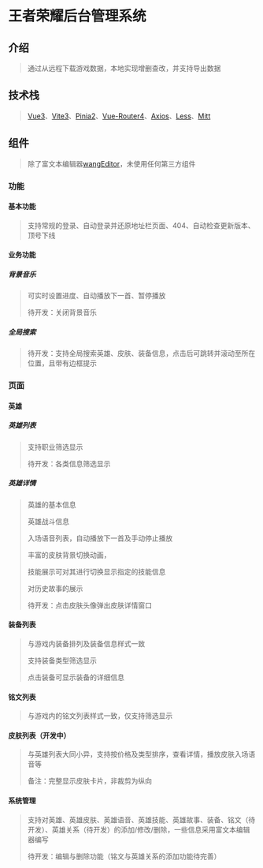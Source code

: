 # 王者荣耀后台管理系统

## 介绍

> 通过从远程下载游戏数据，本地实现增删查改，并支持导出数据

## 技术栈

> [Vue3](https://cn.vuejs.org/)、[Vite3](https://vitejs.cn/)、[Pinia2](https://pinia.vuejs.org/)、[Vue-Router4](https://router.vuejs.org/zh/)、[Axios](https://www.axios-http.cn/)、[Less](https://less.bootcss.com/)、[Mitt](https://github.com/developit/mitt)

## 组件

> 除了富文本编辑器[wangEditor](https://github.com/wangeditor-team/wangEditor)，未使用任何第三方组件

### 功能

#### 基本功能

> 支持常规的登录、自动登录并还原地址栏页面、404、自动检查更新版本、顶号下线
>

#### 业务功能

##### 背景音乐

> 可实时设置进度、自动播放下一首、暂停播放
>
> 待开发：关闭背景音乐

##### 全局搜索

> 待开发：支持全局搜索英雄、皮肤、装备信息，点击后可跳转并滚动至所在位置，且带有边框提示

### 页面

#### 英雄

##### 英雄列表

> 支持职业筛选显示
>
> 待开发：各类信息筛选显示

##### 英雄详情

> 英雄的基本信息
>
> 英雄战斗信息
>
> 入场语音列表，自动播放下一首及手动停止播放
>
> 丰富的皮肤背景切换动画，
>
> 技能展示可对其进行切换显示指定的技能信息
>
> 对历史故事的展示
>
> 待开发：点击皮肤头像弹出皮肤详情窗口

#### 装备列表

> 与游戏内装备排列及装备信息样式一致
>
> 支持装备类型筛选显示
>
> 点击装备可显示装备的详细信息

#### 铭文列表

> 与游戏内的铭文列表样式一致，仅支持筛选显示

#### 皮肤列表（开发中）

> 与英雄列表大同小异，支持按价格及类型排序，查看详情，播放皮肤入场语音等
>
> 备注：完整显示皮肤卡片，非裁剪为纵向

#### 系统管理

> 支持对英雄、英雄皮肤、英雄语音、英雄技能、英雄故事、装备、铭文（待开发）、英雄关系（待开发）的添加/修改/删除，一些信息采用富文本编辑器编写
>
> 待开发：编辑与删除功能（铭文与英雄关系的添加功能待完善）
